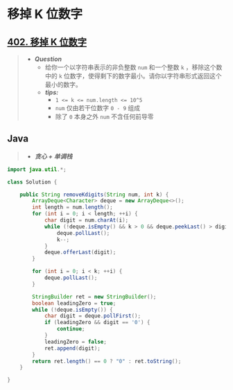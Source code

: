 # 移掉 K 位数字

## [402. 移掉 K 位数字](https://leetcode.cn/problems/remove-k-digits/)

> - ***Question***
>   - 给你一个以字符串表示的非负整数 `num` 和一个整数 `k` ，移除这个数中的 `k` 位数字，使得剩下的数字最小。请你以字符串形式返回这个最小的数字。
>   - ***tips:***
>     - `1 <= k <= num.length <= 10^5`
>     - `num` 仅由若干位数字 `0 - 9` 组成
>     - 除了 `0` 本身之外 `num` 不含任何前导零

## Java

> - ***贪心 + 单调栈***

```java
import java.util.*;

class Solution {

    public String removeKdigits(String num, int k) {
        ArrayDeque<Character> deque = new ArrayDeque<>();
        int length = num.length();
        for (int i = 0; i < length; ++i) {
            char digit = num.charAt(i);
            while (!deque.isEmpty() && k > 0 && deque.peekLast() > digit) {
                deque.pollLast();
                k--;
            }
            deque.offerLast(digit);
        }

        for (int i = 0; i < k; ++i) {
            deque.pollLast();
        }

        StringBuilder ret = new StringBuilder();
        boolean leadingZero = true;
        while (!deque.isEmpty()) {
            char digit = deque.pollFirst();
            if (leadingZero && digit == '0') {
                continue;
            }
            leadingZero = false;
            ret.append(digit);
        }
        return ret.length() == 0 ? "0" : ret.toString();
    }

}
```
